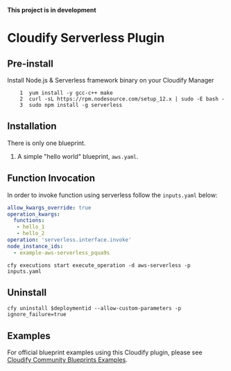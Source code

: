 **This project is in development**

# Cloudify Serverless Plugin

## Pre-install

Install Node.js & Serverless framework binary on your Cloudify Manager

```shell
    1  yum install -y gcc-c++ make
    2  curl -sL https://rpm.nodesource.com/setup_12.x | sudo -E bash -
    3  sudo npm install -g serverless
```

## Installation

There is only one blueprint.

  1. A simple "hello world" blueprint, `aws.yaml`.

## Function Invocation

In order to invoke function using serverless follow the `inputs.yaml` below:

```yaml
allow_kwargs_override: true
operation_kwargs:
  functions:
   - hello_1
   - hello_2
operation: 'serverless.interface.invoke'
node_instance_ids:
  - example-aws-serverless_pqua9s 
```

```shell
cfy executions start execute_operation -d aws-serverless -p inputs.yaml
```

## Uninstall 

```
cfy uninstall $deploymentid --allow-custom-parameters -p ignore_failure=true
```

## Examples
For official blueprint examples using this Cloudify plugin, please see [Cloudify Community Blueprints Examples](https://github.com/cloudify-community/blueprint-examples/).
